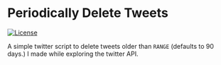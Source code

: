 # Periodically Delete Tweets

[![License](https://img.shields.io/badge/license-MIT-blue.svg)](https://opensource.org/licenses/MIT)

A simple twitter script to delete tweets older than `RANGE` (defaults to 90
days.) I made while exploring the twitter API.
